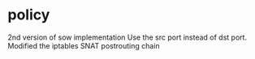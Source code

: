 # policy
2nd version of sow implementation
Use the src port instead of dst port.
Modified the iptables SNAT postrouting chain
